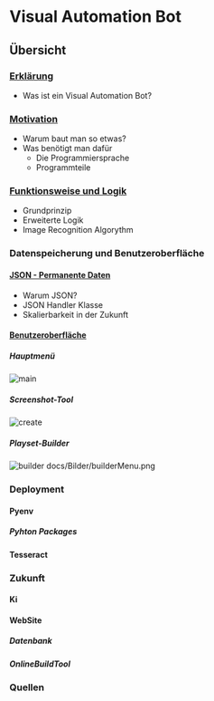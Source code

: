 # Visual Automation Bot

## Übersicht

### [Erklärung](https://github.com/St33f3n/VisualAutomationBot/blob/master/docs/Description/Erkl%C3%A4rung.md)
- Was ist ein Visual Automation Bot?

### [Motivation](https://github.com/St33f3n/VisualAutomationBot/blob/master/docs/Description/Motivation.md)
- Warum baut man so etwas?
- Was benötigt man dafür
	- Die Programmiersprache
	- Programmteile
### [Funktionsweise und Logik](https://github.com/St33f3n/VisualAutomationBot/blob/master/docs/Description/Funktionsweise%20und%20Logik.md)
- Grundprinzip
- Erweiterte Logik
- Image Recognition Algorythm

### Datenspeicherung und Benutzeroberfläche
#### [JSON - Permanente Daten](https://github.com/St33f3n/VisualAutomationBot/blob/master/docs/Description/JSON.md)
- Warum JSON?
- JSON Handler Klasse
- Skalierbarkeit in der Zukunft
#### [Benutzeroberfläche](https://github.com/St33f3n/VisualAutomationBot/blob/master/docs/Description/Benutzeroberfl%C3%A4che.md)
##### Hauptmenü 
![main](https://github.com/St33f3n/VisualAutomationBot/blob/master/docs/Bilder/mainMenu.png)
##### Screenshot-Tool
![create](https://github.com/St33f3n/VisualAutomationBot/blob/master/docs/Bilder/createMenu.png)
##### Playset-Builder
![builder](https://github.com/St33f3n/VisualAutomationBot/blob/master/docs/Bilder/builderMenu.png)
docs/Bilder/builderMenu.png

### Deployment
#### Pyenv
##### Pyhton Packages
#### Tesseract

### Zukunft
#### Ki
#### WebSite
##### Datenbank
##### OnlineBuildTool

### Quellen
